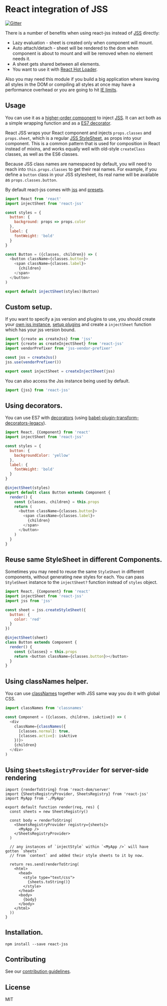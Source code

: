 # React integration of JSS

[![Gitter](https://badges.gitter.im/JoinChat.svg)](https://gitter.im/cssinjs/lobby)

There is a number of benefits when using react-jss instead of [JSS](https://github.com/cssinjs/jss) directly:

- Lazy evaluation - sheet is created only when component will mount.
- Auto attach/detach - sheet will be rendered to the dom when component is about to mount and will be removed when no element needs it.
- A sheet gets shared between all elements.
- You want to use it with [React Hot Loader](https://github.com/gaearon/react-hot-loader).

Also you may need this module if you build a big application where leaving all styles in the DOM or compiling all styles at once may have a performance overhead or you are going to hit [IE limits](http://blogs.msdn.com/b/ieinternals/archive/2011/05/14/10164546.aspx).

## Usage

You can use it as a [higher-order component](https://medium.com/@dan_abramov/mixins-are-dead-long-live-higher-order-components-94a0d2f9e750) to inject [JSS](https://github.com/cssinjs/jss). It can act both as a simple wrapping function and as a [ES7 decorator](https://github.com/wycats/javascript-decorators).

React JSS wraps your React component and injects `props.classes` and `props.sheet`, which is a regular [JSS StyleSheet](https://github.com/cssinjs/jss), as props into your component. This is a common pattern that is used for composition in React instead of mixins, and works equally well with old-style `createClass` classes, as well as the ES6 classes.

Because JSS class names are namespaced by default, you will need to reach into `this.props.classes` to get their real names. For example, if you define a `button` class in your JSS stylesheet, its real name will be available as `props.classes.button`.

By default react-jss comes with [jss](https://github.com/cssinjs/jss) and [presets](https://github.com/cssinjs/jss-preset-default).


```javascript
import React from 'react'
import injectSheet from 'react-jss'

const styles = {
  button: {
    background: props => props.color
  },
  label: {
    fontWeight: 'bold'
  }
}

const Button = ({classes, children}) => (
  <button className={classes.button}>
    <span className={classes.label}>
      {children}
    </span>
  </button>
)

export default injectSheet(styles)(Button)
```

## Custom setup.

If you want to specify a jss version and plugins to use, you should create your [own jss instance](https://github.com/cssinjs/jss/blob/master/docs/js-api.md#create-an-own-jss-instance), [setup plugins](https://github.com/cssinjs/jss/blob/master/docs/setup.md#setup-with-plugins) and create a `injectSheet` function which has your jss version bound.

```javascript
import {create as createJss} from 'jss'
import {create as createInjectSheet} from 'react-jss'
import vendorPrefixer from 'jss-vendor-prefixer'

const jss = createJss()
jss.use(vendorPrefixer())

export const injectSheet = createInjectSheet(jss)
```

You can also access the Jss instance being used by default.

```javascript
import {jss} from 'react-jss'
```

## Using decorators.

You can use ES7 with [decorators](https://github.com/wycats/javascript-decorators) (using [babel-plugin-transform-decorators-legacy](https://github.com/loganfsmyth/babel-plugin-transform-decorators-legacy)).

```javascript
import React, {Component} from 'react'
import injectSheet from 'react-jss'

const styles = {
  button: {
    backgroundColor: 'yellow'
  },
  label: {
    fontWeight: 'bold'
  }
}

@injectSheet(styles)
export default class Button extends Component {
  render() {
    const {classes, children} = this.props
    return (
      <button className={classes.button}>
        <span className={classes.label}>
          {children}
        </span>
      </button>
    )
  }
}
```

## Reuse same StyleSheet in different Components.

Sometimes you may need to reuse the same `StyleSheet` in different components, without generating new styles for each. You can pass `StyleSheet` instance to the `injectSheet?` function instead of `styles` object.

```javascript
import React, {Component} from 'react'
import injectSheet from 'react-jss'
import jss from 'jss'

const sheet = jss.createStyleSheet({
  button: {
    color: 'red'
  }
})

@injectSheet(sheet)
class Button extends Component {
  render() {
    const {classes} = this.props
    return <button className={classes.button}></button>
  }
}
```

## Using classNames helper.

You can use [classNames](https://github.com/JedWatson/classnames) together with JSS same way you do it with global CSS.

```javascript
import classNames from 'classnames'

const Component = ({classes, children, isActive}) => (
  <div
    className={classNames({
      [classes.normal]: true,
      [classes.active]: isActive
    })}>
    {children}
  </div>
)
```

## Using `SheetsRegistryProvider` for server-side rendering

```es6
import {renderToString} from 'react-dom/server'
import {SheetsRegistryProvider, SheetsRegistry} from 'react-jss'
import MyApp from './MyApp'

export default function render(req, res) {
  const sheets = new SheetsRegistry()

  const body = renderToString(
    <SheetsRegistryProvider registry={sheets}>
      <MyApp />
    </SheetsRegistryProvider>
  )

  // any instances of `injectStyle` within `<MyApp />` will have gotten `sheets`
  // from `context` and added their style sheets to it by now.

  return res.send(renderToString(
    <html>
      <head>
        <style type="text/css">
          {sheets.toString()}
        </style>
      </head>
      <body>
        {body}
      </body>
    </html>
  ))
}
```

## Installation.

```
npm install --save react-jss
```

## Contributing

See our [contribution guidelines](./contributing.md).

## License

MIT
